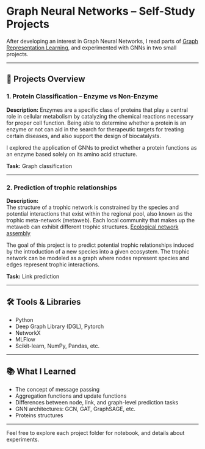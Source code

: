 # Graph Neural Networks – Self-Study Projects

After developing an interest in Graph Neural Networks, I read parts of [Graph Representation Learning](https://www.cs.mcgill.ca/~wlh/grl_book/files/GRL_Book.pdf), and experimented with GNNs in two small projects.

---

## 📁 Projects Overview

### 1. **Protein Classification – Enzyme vs Non-Enzyme**
 
**Description:** 
Enzymes are a specific class of proteins that play a central role in cellular metabolism by catalyzing the chemical reactions necessary for proper cell function. Being able to determine whether a protein is an enzyme or not can aid in the search for therapeutic targets for treating certain diseases, and also support the design of biocatalysts. 

I explored the application of GNNs to predict whether a protein functions as an enzyme based solely on its amino acid structure.

**Task:** Graph classification 

---

### 2. **Prediction of trophic relationships**

**Description:**  
The structure of a trophic network is constrained by the species and potential interactions that exist within the regional pool, also known as the trophic meta-network (metaweb). Each local community that makes up the metaweb can exhibit different trophic structures. [Ecological network assembly](https://nadiah.org/wp-content/uploads/2022/02/Saravia22-Metaweb_determines_local_food_webs.pdf)

The goal of this project is to predict potential trophic relationships induced by the introduction of a new species into a given ecosystem. The trophic network can be modeled as a graph where nodes represent species and edges represent trophic interactions.

**Task:** Link prediction  


---

## 🛠 Tools & Libraries

- Python
- Deep Graph Library (DGL), Pytorch
- NetworkX
- MLFlow
- Scikit-learn, NumPy, Pandas, etc.

---

## 📚 What I Learned

- The concept of message passing
- Aggregation functions and update functions
- Differences between node, link, and graph-level prediction tasks
- GNN architectures: GCN, GAT, GraphSAGE, etc.
- Proteins structures
---

Feel free to explore each project folder for notebook, and details about experiments.
